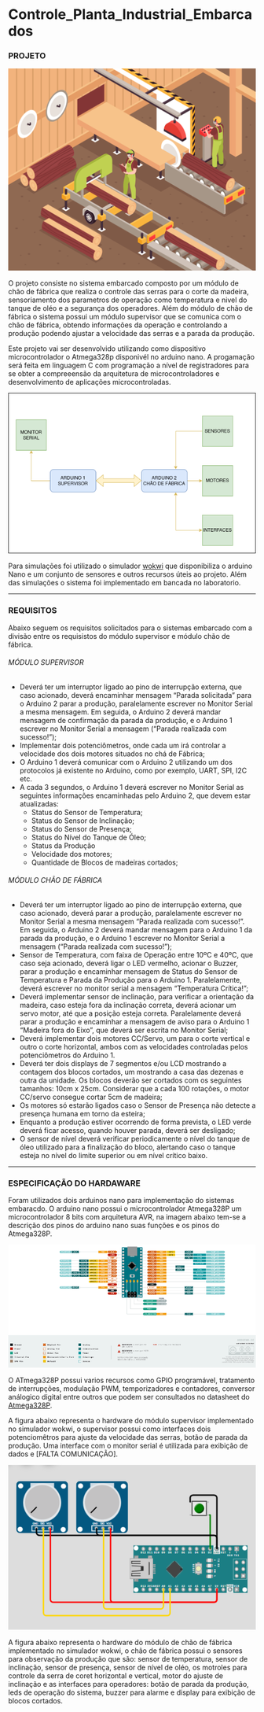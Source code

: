 # Controle_Planta_Industrial_Embarcados

### PROJETO

![img](https://github.com/NathielleA/Controle_Planta_Industrial_Embarcados/blob/main/imgs/ilstr_fabrica.jpg "Ilustração fábrica")

O projeto consiste no sistema embarcado composto por um módulo de chão de fábrica que realiza o controle das serras para o corte da madeira, sensoriamento dos parametros de operação como temperatura e nivel do tanque de oléo e a segurança dos operadores. Além do módulo de chão de fábrica o sistema possui um módulo supervisor que se comunica com o chão de fábrica, obtendo informações da operação e controlando a produção podendo ajustar a velocidade das serras e a parada da produção.

Este projeto vai ser desenvolvido utilizando como dispositivo microcontrolador o Atmega328p disponivél no arduino nano. A progamação será feita em linguagem C com programação a nível de registradores para se obter a compreeensão da arquitetura de microcontroladores e desenvolvimento de aplicações microcontroladas.

<img src="https://github.com/NathielleA/Controle_Planta_Industrial_Embarcados/blob/main/imgs/dg_blc_1.png" alt="descrição de blocos de alto nivel do sistema">

Para simulações foi utilizado o simulador [wokwi](https://wokwi.com/) que disponibiliza o arduino Nano e um conjunto de sensores e outros recursos úteis ao projeto. Além das simulações o sistema foi implementado em bancada no laboratorio.

---

### REQUISITOS

Abaixo seguem os requisitos solicitados para o sistemas embarcado com a divisão entre os requisistos do módulo supervisor e módulo chão de fábrica.

###### MÓDULO SUPERVISOR

* Deverá ter um interruptor ligado ao pino de interrupção externa, que caso acionado, deverá encaminhar mensagem “Parada solicitada”
  para o Arduino 2 parar a produção, paralelamente escrever no Monitor Serial a mesma mensagem. Em seguida, o Arduino 2 deverá
  mandar mensagem de confirmação da parada da produção, e o Arduino 1 escrever no Monitor Serial a mensagem (“Parada realizada
  com sucesso!”);
* Implementar dois potenciômetros, onde cada um irá controlar a velocidade dos dois motores situados no chá de Fábrica;
* O Arduino 1 deverá comunicar com o Arduino 2 utilizando um dos protocolos já existente no Arduino, como por exemplo, UART, SPI,
  I2C etc.
* A cada 3 segundos, o Arduino 1 deverá escrever no Monitor Serial as seguintes informações encaminhadas pelo Arduino 2, que devem
  estar atualizadas:
  * Status do Sensor de Temperatura;
  * Status do Sensor de Inclinação;
  * Status do Sensor de Presença;
  * Status do Nível do Tanque de Óleo;
  * Status da Produção
  * Velocidade dos motores;
  * Quantidade de Blocos de madeiras cortados;

###### MÓDULO CHÃO DE FÁBRICA

* Deverá ter um interruptor ligado ao pino de interrupção externa, que caso acionado, deverá parar a produção, paralelamente escrever no
  Monitor Serial a mesma mensagem “Parada realizada com sucesso!”. Em seguida, o Arduino 2 deverá mandar mensagem para o Arduino
  1 da parada da produção, e o Arduino 1 escrever no Monitor Serial a mensagem (“Parada realizada com sucesso!”);
* Sensor de Temperatura, com faixa de Operação entre 10ºC e 40ºC, que caso seja acionado, deverá ligar o LED vermelho, acionar o
  Buzzer, parar a produção e encaminhar mensagem de Status do Sensor de Temperatura e Parada da Produção para o Arduino 1.
  Paralelamente, deverá escrever no monitor serial a mensagem “Temperatura Crítica!”;
* Deverá implementar sensor de inclinação, para verificar a orientação da madeira, caso esteja fora da inclinação correta, deverá acionar um
  servo motor, até que a posição esteja correta. Paralelamente deverá parar a produção e encaminhar a mensagem de aviso para o Arduino
  1 “Madeira fora do Eixo”, que deverá ser escrita no Monitor Serial;
* Deverá implementar dois motores CC/Servo, um para o corte vertical e outro o corte horizontal, ambos com as velocidades controladas
  pelos potenciômetros do Arduino 1.
* Deverá ter dois displays de 7 segmentos e/ou LCD mostrando a contagem dos blocos cortados, um mostrando a casa das dezenas e
  outra da unidade. Os blocos deverão ser cortados com os seguintes tamanhos: 10cm x 25cm. Considerar que a cada 100 rotações, o
  motor CC/servo consegue cortar 5cm de madeira;
* Os motores só estarão ligados caso o Sensor de Presença não detecte a presença humana em torno da esteira;
* Enquanto a produção estiver ocorrendo de forma prevista, o LED verde deverá ficar acesso, quando houver parada, deverá ser desligado;
* O sensor de nível deverá verificar periodicamente o nível do tanque de óleo utilizado para a finalização do bloco, alertando caso o tanque
  esteja no nível do limite superior ou em nível crítico baixo.

---

### ESPECIFICAÇÃO DO HARDAWARE

Foram utilizados dois arduinos nano para implementação do sistemas embaracdo. O arduino nano possui o microcontrolador Atmega328P um microcontrolador 8 bits com arquitetura AVR, na imagem abaixo tem-se a descrição dos pinos do arduino nano suas funções e os pinos do Atmega328P.


<img src="https://github.com/NathielleA/Controle_Planta_Industrial_Embarcados/blob/main/imgs/pinagem_nano.png" alt="Pinagem do arduino nano">

O ATmega328P possui varios recursos como GPIO programável, tratamento de interrupções, modulação PWM, temporizadores e contadores, conversor análogico digital entre outros que podem ser consultados no datasheet do [Atmega328P](https://github.com/NathielleA/Controle_Planta_Industrial_Embarcados/blob/main/recursos/Atmel-7810-Automotive-Microcontrollers-ATmega328P_Datasheet.pdf).

A figura abaixo representa o hardware do módulo supervisor implementado no simulador wokwi, o supervisor possui como interfaces dois potenciomêtros para ajuste da velocidade das serras, botão de parada da produção. Uma interface com o monitor serial é utilizada para exibição de dados e [FALTA COMUNICAÇÃO].


<img src="https://github.com/NathielleA/Controle_Planta_Industrial_Embarcados/blob/main/imgs/supervisor.png" alt="Pinagem do arduino nano">

A figura abaixo representa o hardware do módulo de chão de fábrica implementado no simulador wokwi, o chão de fábrica possui o sensores para observação da produção que são: sensor de temperatura, sensor de inclinação, sensor de presença, sensor de nível de oléo, os motroles para controle da serra de coret horizontal e vertical, motor do ajuste de inclinação e as interfaces para operadores: botão de parada da produção, leds de operação do sistema, buzzer para alarme e display para exibição de blocos cortados.

